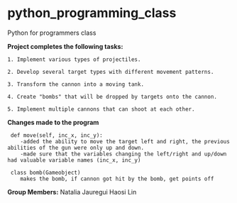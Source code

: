 # python_programming_class
Python for programmers class

__Project completes the following tasks:__

    1. Implement various types of projectiles.
    
    2. Develop several target types with different movement patterns.
    
    3. Transform the cannon into a moving tank.
    
    4. Create "bombs" that will be dropped by targets onto the cannon.
    
    5. Implement multiple cannons that can shoot at each other.


__Changes made to the program__

     def move(self, inc_x, inc_y): 
        -added the ability to move the target left and right, the previous abilities of the gun were only up and down. 
        -made sure that the variables changing the left/right and up/down had valuable variable names (inc_x, inc_y)
        
     class bomb(Gameobject)
        makes the bomb, if cannon got hit by the bomb, get points off

__Group Members:__
Natalia Jauregui 
Haosi Lin
